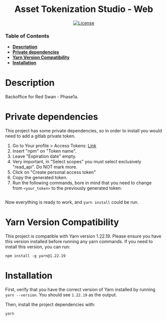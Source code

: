 <div align="center">

# Asset Tokenization Studio - Web

[![License](https://img.shields.io/badge/license-apache2-blue.svg)](../LICENSE)

</div>

### Table of Contents

- **[Description](#description)**<br>
- **[Private dependencies](#private-dependencies)**<br>
- **[Yarn Version Compatibility](#yarn-version-compatibility)**<br>
- **[Installation](#installation)**<br>


# Description

Backoffice for Red Swan - Phase1a.


# Private dependencies

This project has some private dependencies, so in order to install you would need to add a gitlab private token.

1. Go to Your profile > Access Tokens: [Link](https://gitlab.com/-/profile/personal_access_tokens)
2. Insert "npm" on "Token name".
3. Leave "Expiration date" empty.
4. Very important, in "Select scopes" you must select exclusively "read_api". Do NOT mark more.
5. Click on "Create personal access token"
6. Copy the generated token.
7. Run the following commands, bore in mind that you need to change from `<your_token>` to the previously generated token:

```
```

Now everything is ready to work, and `yarn install` could be run.

# Yarn Version Compatibility

This project is compatible with Yarn version 1.22.19. Please ensure you have this version installed before running any yarn commands. If you need to install this version, you can run:

```
npm install -g yarn@1.22.19
```

# Installation

First, verify that you have the correct version of Yarn installed by running `yarn --version`. You should see `1.22.19` as the output.

Then, install the project dependencies with:

```
yarn
```
